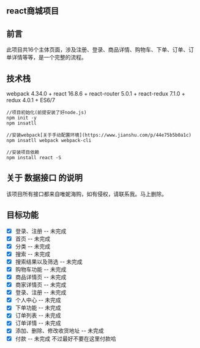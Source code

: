 ## react商城项目

## 前言

此项目共16个主体页面，涉及注册、登录、商品详情、购物车、下单、订单、订单详情等等，是一个完整的流程。

## 技术栈

webpack 4.34.0 + react 16.8.6 + react-router 5.0.1 + react-redux 7.1.0 + redux 4.0.1 + ES6/7

```
//项目初始化(前提安装了好node.js)
npm init -y
npm insatll

//安装webpack[关于手动配置环境](https://www.jianshu.com/p/44e75b5b0a1c)
npm insatll webpack webpack-cli

//安装项目依赖
npm install react -S
```

## 关于 数据接口 的说明

该项目所有接口都来自唯妮海购，如有侵权，请联系我。马上删除。

## 目标功能
- [x] 登录、注册 -- 未完成
- [x] 首页 -- 未完成
- [x] 分类 -- 未完成
- [x] 搜索 -- 未完成
- [x] 搜索结果以及筛选 -- 未完成
- [x] 购物车功能 -- 未完成
- [x] 商品详情页 -- 未完成
- [x] 商家详情页 -- 未完成
- [x] 登录、注册 -- 未完成
- [x] 个人中心 -- 未完成
- [x] 下单功能 -- 未完成
- [x] 订单列表 -- 未完成
- [x] 订单详情 -- 未完成
- [x] 添加、删除、修改收货地址 -- 未完成
- [x] 付款 -- 未完成  不过最好不要在这里付款哈
